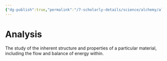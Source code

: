 ```yaml
---
{"dg-publish":true,"permalink":"/7-scholarly-details/science/alchemy/alchemical-processes/analysis/","noteIcon":""}
---
```


# Analysis

The study of the inherent structure and properties of a particular material, including the flow and balance of energy within.